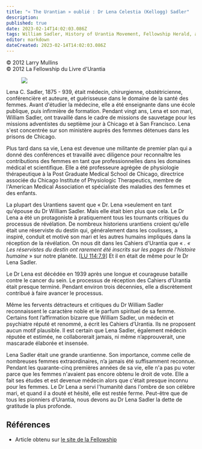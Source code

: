 ```yaml
---
title: "« The Urantian » oublié : Dr Lena Celestia (Kellogg) Sadler"
description: 
published: true
date: 2023-02-14T14:02:03.086Z
tags: William Sadler, History of Urantia Movement, Fellowship Herald, article
editor: markdown
dateCreated: 2023-02-14T14:02:03.086Z
---
```


<p class="v-card v-sheet theme--light grey lighten-3 px-2">© 2012 Larry Mullins<br>© 2012 La Fellowship du Livre d'Urantia</p>



<figure id="Lena_Sadler" class="image urantiapedia image-style-align-right">
<img src="/image/article/Lena_Sadler.png">
</figure>

Lena C. Sadler, 1875 - 939, était médecin, chirurgienne, obstétricienne, conférencière et auteure, et guérisseuse dans le domaine de la santé des femmes. Avant d'étudier la médecine, elle a été enseignante dans une école publique, puis infirmière de formation. Pendant vingt ans, Lena et son mari, William Sadler, ont travaillé dans le cadre de missions de sauvetage pour les missions adventistes du septième jour à Chicago et à San Francisco. Lena s'est concentrée sur son ministère auprès des femmes détenues dans les prisons de Chicago. 

Plus tard dans sa vie, Lena est devenue une militante de premier plan qui a donné des conférences et travaillé avec diligence pour reconnaître les contributions des femmes en tant que professionnelles dans les domaines médical et scientifique. Elle a été professeure agrégée de physiologie thérapeutique à la Post Graduate Medical School de Chicago, directrice associée du Chicago Institute of Physiologic Therapeutics, membre de l'American Medical Association et spécialiste des maladies des femmes et des enfants. 

La plupart des Urantiens savent que « Dr. Lena »seulement en tant qu'épouse du Dr William Sadler. Mais elle était bien plus que cela. Le Dr Lena a été un protagoniste à pratiquement tous les tournants critiques du processus de révélation. De nombreux historiens urantiens croient qu'elle était une réserviste du destin qui, généralement dans les coulisses, a inspiré, conduit et motivé son mari et les autres humains impliqués dans la réception de la révélation. On nous dit dans les Cahiers d'Urantia que « _. « Les réservistes du destin ont rarement été inscrits sur les pages de l’histoire humaine_ » sur notre planète. <a id="a22_623"></a>[[LU 114:7.9](/fr/The_Urantia_Book/114#p7_9)] Et il en était de même pour le Dr Lena Sadler. 

Le Dr Lena est décédée en 1939 après une longue et courageuse bataille contre le cancer du sein. Le processus de réception des Cahiers d'Urantia était presque terminé. Pendant environ trois décennies, elle a discrètement contribué à faire avancer le processus. 

Même les fervents détracteurs et critiques du Dr William Sadler reconnaissent le caractère noble et le parfum spirituel de sa femme. Certains font l’affirmation bizarre que William Sadler, un médecin et psychiatre réputé et renommé, a écrit les Cahiers d’Urantia. Ils ne proposent aucun motif plausible. Il est certain que Lena Sadler, également médecin réputée et estimée, ne collaborerait jamais, ni même n’approuverait, une mascarade élaborée et insensée. 

Lena Sadler était une grande urantienne. Son importance, comme celle de nombreuses femmes extraordinaires, n’a jamais été suffisamment reconnue. Pendant les quarante-cinq premières années de sa vie, elle n'a pas pu voter parce que les femmes n'avaient pas encore obtenu le droit de vote. Elle a fait ses études et est devenue médecin alors que c'était presque inconnu pour les femmes. Le Dr Lena a servi l'humanité dans l'ombre de son célèbre mari, et quand il a douté et hésité, elle est restée ferme. Peut-être que de tous les pionniers d’Urantia, nous devons au Dr Lena Sadler la dette de gratitude la plus profonde. 

## Références

- Article obtenu sur [le site de la Fellowship](https://urantia-book.org/archive/newsletters/herald/)

